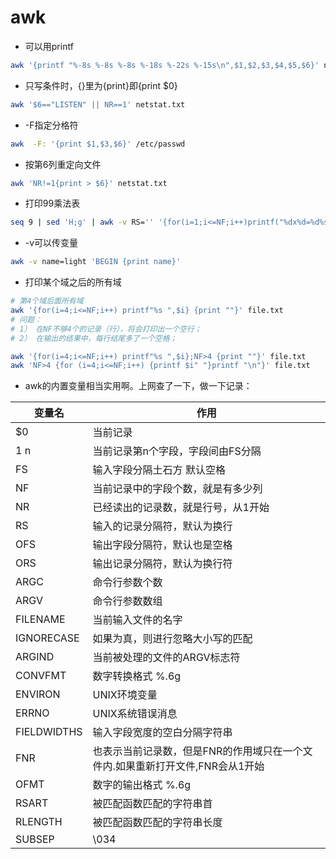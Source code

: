 # awk

* 可以用printf
```sh
awk '{printf "%-8s %-8s %-8s %-18s %-22s %-15s\n",$1,$2,$3,$4,$5,$6}' netstat.txt
```

* 只写条件时，{}里为{print}即{print $0}
```sh
awk '$6=="LISTEN" || NR==1' netstat.txt
```

* -F指定分格符
```sh
awk  -F: '{print $1,$3,$6}' /etc/passwd
```

* 按第6列重定向文件
```sh
awk 'NR!=1{print > $6}' netstat.txt
```

* 打印99乘法表
```sh
seq 9 | sed 'H;g' | awk -v RS='' '{for(i=1;i<=NF;i++)printf("%dx%d=%d%s", i, NR, i*NR, i==NR?"\n":"\t")}'
```

* -v可以传变量
```sh
awk -v name=light 'BEGIN {print name}'
```

* 打印某个域之后的所有域
```sh
# 第4个域后面所有域
awk '{for(i=4;i<=NF;i++) printf"%s ",$i} {print ""}' file.txt
# 问题：
# 1） 在NF不够4个的记录（行），将会打印出一个空行；
# 2） 在输出的结果中，每行结尾多了一个空格；

awk '{for(i=4;i<=NF;i++) printf"%s ",$i};NF>4 {print ""}' file.txt
awk 'NF>4 {for (i=4;i<=NF;i++) {printf $i" "}printf "\n"}' file.txt

```

* awk的内置变量相当实用啊。上网查了一下，做一下记录：

| 变量名      | 作用                                                                          |
|-------------|-------------------------------------------------------------------------------|
| $0          | 当前记录                                                                      |
| $1~$n       | 当前记录第n个字段，字段间由FS分隔                                             |
| FS          | 输入字段分隔土石方 默认空格                                                   |
| NF          | 当前记录中的字段个数，就是有多少列                                            |
| NR          | 已经读出的记录数，就是行号，从1开始                                           |
| RS          | 输入的记录分隔符，默认为换行                                                  |
| OFS         | 输出字段分隔符，默认也是空格                                                  |
| ORS         | 输出记录分隔符，默认为换行符                                                  |
| ARGC        | 命令行参数个数                                                                |
| ARGV        | 命令行参数数组                                                                |
| FILENAME    | 当前输入文件的名字                                                            |
| IGNORECASE  | 如果为真，则进行忽略大小写的匹配                                              |
| ARGIND      | 当前被处理的文件的ARGV标志符                                                  |
| CONVFMT     | 数字转换格式 %.6g                                                             |
| ENVIRON     | UNIX环境变量                                                                  |
| ERRNO       | UNIX系统错误消息                                                              |
| FIELDWIDTHS | 输入字段宽度的空白分隔字符串                                                  |
| FNR         | 也表示当前记录数，但是FNR的作用域只在一个文件内.如果重新打开文件,FNR会从1开始 |
| OFMT        | 数字的输出格式 %.6g                                                           |
| RSART       | 被匹配函数匹配的字符串首                                                      |
| RLENGTH     | 被匹配函数匹配的字符串长度                                                    |
| SUBSEP      | \034                                                                          |


